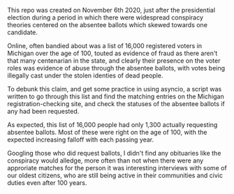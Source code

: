This repo was created on November 6th 2020, just after the presidential election during a period in which there were widespread conspiracy theories centered on the absentee ballots which skewed towards one candidate.

Online, often bandied about was a list of 16,000 registered voters in Michigan over the age of 100, touted as evidence of fraud as there aren't that many centenarian in the state, and clearly their presence on the voter roles was evidence of abuse through the absentee ballots, with votes being illegally cast under the stolen identies of  dead people. 

To debunk this claim, and get some practice in using asyncio, a script was written to go through this list and find the matching entries on the Michigan registration-checking site, and check the statuses of the absentee ballots if any had been requested.

As expected, this list of 16,000 people had only 1,300 actually requesting absentee ballots. Most of these were right on 
the age of 100, with the expected increasing falloff with each passing year. 

Googling those who did request ballots, I didn't find any obituaries like the conspiracy would alledge, more often than not when there were any approriate matches for the 
person it was interesting interviews with some of our oldest citizens, who are still being active in their communities and civic duties
even after 100 years.